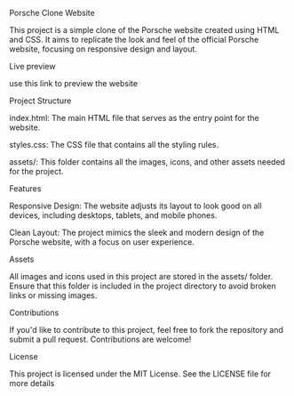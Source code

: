Porsche Clone Website

This project is a simple clone of the Porsche website created using HTML and CSS. It aims to replicate the look and feel of the official Porsche website, focusing on responsive design and layout.

Live preview

use this link to preview the website

Project Structure

index.html: The main HTML file that serves as the entry point for the website.

styles.css: The CSS file that contains all the styling rules.

assets/: This folder contains all the images, icons, and other assets needed for the project.

Features

Responsive Design: The website adjusts its layout to look good on all devices, including desktops, tablets, and mobile phones.

Clean Layout: The project mimics the sleek and modern design of the Porsche website, with a focus on user experience.

Assets

All images and icons used in this project are stored in the assets/ folder. Ensure that this folder is included in the project directory to avoid broken links or missing images.

Contributions

If you'd like to contribute to this project, feel free to fork the repository and submit a pull request. Contributions are welcome!

License

This project is licensed under the MIT License. See the LICENSE file for more details

